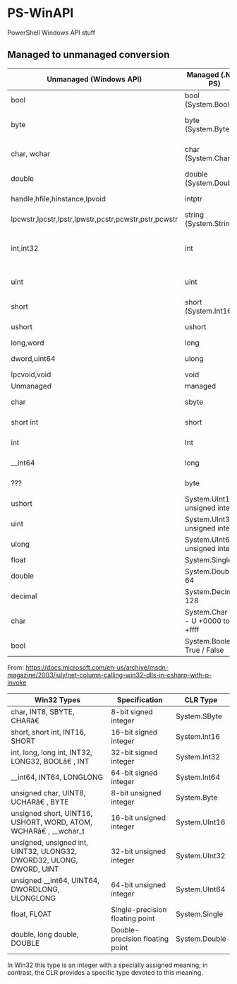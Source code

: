 # PS-WinAPI
PowerShell Windows API stuff

## Managed to unmanaged conversion

| Unmanaged (Windows API) | Managed (.Net / PS)| Info |
|-----------|---------|----------|
| bool | bool (System.Boolean) | Boolean value - true or false  |
| byte | byte (System.Byte) | Single byte 0x00 - 0xff (0-255) |
| char, wchar | char (System.Char) | Single character - 2 bytes (U +0000 - U +ffff) |
| double | double (System.Double) | Floating point numbers 64bits |
| handle,hfile,hinstance,lpvoid | intptr | 4 or 8 bytes integer |
| lpcwstr,lpcstr,lpstr,lpwstr,pcstr,pcwstr,pstr,pcwstr | string (System.String) | Reference type variable |
| int,int32 | int | Integer  -2,147,483,648 - 2,147,483,647 |
| uint | uint | Unsigned integer 0 - 4,297,???,??? |
| short | short (System.Int16)| 2 bytes -32768 to 32767 |
| ushort | ushort | Unsigned short 0 - 65535 |
| long,word | long | 2 byte integer |
| dword,uint64 | ulong | Double word 8 bytes | 
| lpcvoid,void | void | ??? |
| Unmanaged | managed | info |
| char | sbyte	| System.Sbyte signed integer |
| short int | short	| System.Int16 signed integer |
| int | Int	| System.Int32 signed integer |
| __int64 | long | System.Int64 signed integer |
| ??? | byte | System.byte unsigned integer |
| ushort | System.UInt16 unsigned integer |
| uint | System.UInt32 unsigned integer |
| ulong | System.UInt64 unsigned integer |
| float | System.Single 32 |
| double | System.Double 64 |
| decimal | System.Decimal 128 |
| char | System.Char 16 - U +0000 to U +ffff |
| bool | System.Boolean	True / False |


From: https://docs.microsoft.com/en-us/archive/msdn-magazine/2003/july/net-column-calling-win32-dlls-in-csharp-with-p-invoke

| Win32 Types |	Specification |	CLR Type |
|-----------|---------|----------|
|char, INT8, SBYTE, CHARâ€ |8-bit signed integer |	System.SByte|
|short, short int, INT16, SHORT |	16-bit signed integer	| System.Int16|
|int, long, long int, INT32, LONG32, BOOLâ€ , INT |	32-bit signed integer |	System.Int32|
|__int64, INT64, LONGLONG	| 64-bit signed integer |	System.Int64|
|unsigned char, UINT8, UCHARâ€ , BYTE	| 8-bit unsigned integer | System.Byte|
|unsigned short, UINT16, USHORT, WORD, ATOM, WCHARâ€ , __wchar_t |	16-bit unsigned integer |	System.UInt16|
|unsigned, unsigned int, UINT32, ULONG32, DWORD32, ULONG, DWORD, UINT |	32-bit unsigned integer	| System.UInt32|
|unsigned __int64, UINT64, DWORDLONG, ULONGLONG	| 64-bit unsigned integer	| System.UInt64|
|float, FLOAT |	Single-precision floating point |	System.Single|
|double, long double, DOUBLE	| Double-precision floating point | System.Double|
In Win32 this type is an integer with a specially assigned meaning; in contrast, the CLR provides a specific type devoted to this meaning.
